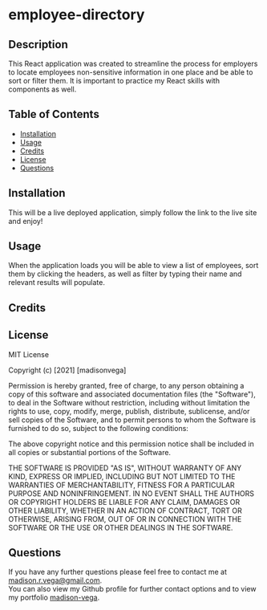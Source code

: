 # employee-directory

## Description
This React application was created to streamline the process for employers to locate employees non-sensitive information in one place and be able to sort or filter them.  It is important to practice my React skills with components as well.


## Table of Contents

- [Installation](#installation)
- [Usage](#usage)
- [Credits](#credits)
- [License](#license)
- [Questions](#questions)

## Installation
This will be a live deployed application, simply follow the link to the live site and enjoy!


## Usage
When the application loads you will be able to view a list of employees, sort them by clicking the headers, as well as filter by typing their name and relevant results will populate.


## Credits



## License

MIT License

Copyright (c) [2021] [madisonvega]

Permission is hereby granted, free of charge, to any person obtaining a copy
of this software and associated documentation files (the "Software"), to deal
in the Software without restriction, including without limitation the rights
to use, copy, modify, merge, publish, distribute, sublicense, and/or sell
copies of the Software, and to permit persons to whom the Software is
furnished to do so, subject to the following conditions:

The above copyright notice and this permission notice shall be included in all
copies or substantial portions of the Software.

THE SOFTWARE IS PROVIDED "AS IS", WITHOUT WARRANTY OF ANY KIND, EXPRESS OR
IMPLIED, INCLUDING BUT NOT LIMITED TO THE WARRANTIES OF MERCHANTABILITY,
FITNESS FOR A PARTICULAR PURPOSE AND NONINFRINGEMENT. IN NO EVENT SHALL THE
AUTHORS OR COPYRIGHT HOLDERS BE LIABLE FOR ANY CLAIM, DAMAGES OR OTHER
LIABILITY, WHETHER IN AN ACTION OF CONTRACT, TORT OR OTHERWISE, ARISING FROM,
OUT OF OR IN CONNECTION WITH THE SOFTWARE OR THE USE OR OTHER DEALINGS IN THE
SOFTWARE.

## Questions

If you have any further questions please feel free to contact me at madison.r.vega@gmail.com.  
You can also view my Github profile for further contact options and to view my portfolio
[madison-vega](https://github.com/madison-vega).